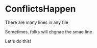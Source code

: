 # ConflictsHappen

There are many lines in any file

Sometimes, folks will chgnae the smae line

Let's do this!
